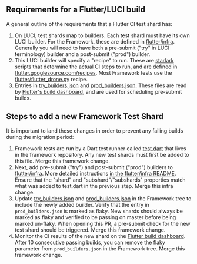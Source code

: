 ## Requirements for a Flutter/LUCI build

A general outline of the requirements that a Flutter CI test shard has:

1. On LUCI, test shards map to builders. Each test shard must have its own LUCI builder. For the Framework, these are defined in [flutter/infra](https://github.com/flutter/infra/blob/master/config/framework_config.star). Generally you will need to have both a pre-submit ("try" in LUCI terminology) builder and a post-submit ("prod") builder.
1. This LUCI builder will specify a "recipe" to run. These are [starlark](https://github.com/bazelbuild/starlark) scripts that determine the actual CI steps to run, and are defined in [flutter.googlesource.com/recipes](https://flutter.googlesource.com/recipes). Most Framework tests use the [flutter/flutter_drone.py](https://flutter.googlesource.com/recipes/+/refs/heads/master/recipes/flutter/flutter_drone.py) recipe.
1. Entries in [try_builders.json](https://github.com/flutter/flutter/blob/master/dev/try_builders.json) and [prod_builders.json](https://github.com/flutter/flutter/blob/master/dev/prod_builders.json). These files are read by [Flutter's build dashboard](https://flutter-dashboard.appspot.com/#/build), and are used for scheduling pre-submit builds.

## Steps to add a new Framework Test Shard

It is important to land these changes in order to prevent any failing builds during the migration period:

1. Framework tests are run by a Dart test runner called [test.dart](https://github.com/flutter/flutter/blob/master/dev/bots/test.dart) that lives in the framework repository. Any new test shards must first be added to this file. Merge this framework change.
1. Next, add pre-submit ("try") and post-submit ("prod") builders to [flutter/infra](https://github.com/flutter/infra/blob/master/config/framework_config.star). More detailed instructions [in the flutter/infra README](https://github.com/flutter/infra#adding-new-framework-test-shards). Ensure that the "shard" and "subshard"/"subshards" properties match what was added to test.dart in the previous step. Merge this infra change.
1. Update [try_builders.json](https://github.com/flutter/flutter/blob/master/dev/try_builders.json) and [prod_builders.json](https://github.com/flutter/flutter/blob/master/dev/prod_builders.json) in the Framework tree to include the newly added builder. Verify that the entry in `prod_builders.json` is marked as flaky. New shards should always be marked as flaky and verified to be passing on master before being marked un-flaky. When opening this PR, a pre-submit check for the new test shard should be triggered. Merge this framework change.
1. Monitor the CI results of the new shard on the [Flutter build dashboard](https://flutter-dashboard.appspot.com/#/build). After 10 consecutive passing builds, you can remove the flaky parameter from `prod_builders.json` in the Framework tree. Merge this framework change.
